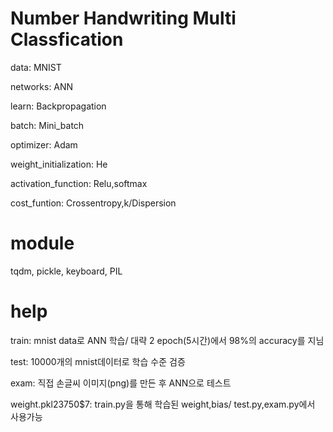 # Number Handwriting Multi Classfication

data: MNIST

networks: ANN

learn: Backpropagation

batch: Mini_batch

optimizer: Adam

weight_initialization: He

activation_function: Relu,softmax

cost_funtion: Crossentropy,k/Dispersion

# module 
tqdm, pickle, keyboard, PIL

# help
train: mnist data로 ANN 학습/ 대략 2 epoch(5시간)에서 98%의 accuracy를 지님

test: 10000개의 mnist데이터로 학습 수준 검증

exam: 직접 손글씨 이미지(png)를 만든 후 ANN으로 테스트

weight.pkl$2$3750$7: train.py을 통해 학습된 weight,bias/ test.py,exam.py에서 사용가능


